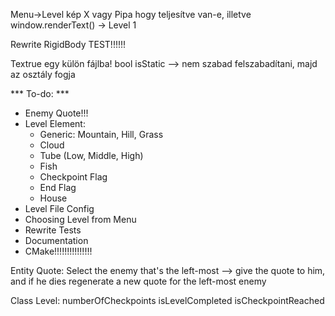 Menu->Level kép X vagy Pipa hogy teljesítve van-e, illetve window.renderText() -> Level 1

Rewrite RigidBody TEST!!!!!!

Textrue egy külön fájlba!
bool isStatic --> nem szabad felszabadítani, majd az osztály fogja

*** To-do: ***
- Enemy Quote!!!
- Level Element:
    - Generic: Mountain, Hill, Grass
    - Cloud
    - Tube (Low, Middle, High)
    - Fish
    - Checkpoint Flag
    - End Flag
    - House
- Level File Config
- Choosing Level from Menu
- Rewrite Tests
- Documentation
- CMake!!!!!!!!!!!!!!!

Entity Quote:
Select the enemy that's the left-most --> give the quote to him,
and if he dies regenerate a new quote for the left-most enemy


Class Level:
numberOfCheckpoints
isLevelCompleted
isCheckpointReached